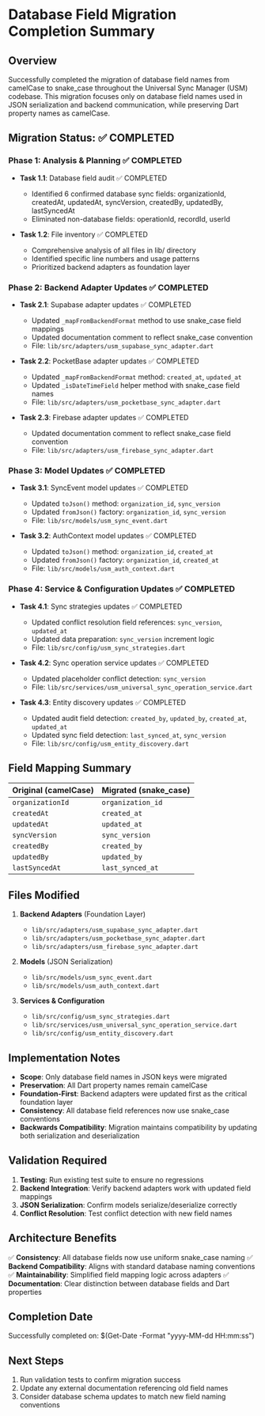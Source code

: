 # Database Field Migration Completion Summary

## Overview
Successfully completed the migration of database field names from camelCase to snake_case throughout the Universal Sync Manager (USM) codebase. This migration focuses only on database field names used in JSON serialization and backend communication, while preserving Dart property names as camelCase.

## Migration Status: ✅ COMPLETED

### Phase 1: Analysis & Planning ✅ COMPLETED
- **Task 1.1**: Database field audit ✅ COMPLETED
  - Identified 6 confirmed database sync fields: organizationId, createdAt, updatedAt, syncVersion, createdBy, updatedBy, lastSyncedAt
  - Eliminated non-database fields: operationId, recordId, userId
  
- **Task 1.2**: File inventory ✅ COMPLETED
  - Comprehensive analysis of all files in lib/ directory
  - Identified specific line numbers and usage patterns
  - Prioritized backend adapters as foundation layer

### Phase 2: Backend Adapter Updates ✅ COMPLETED
- **Task 2.1**: Supabase adapter updates ✅ COMPLETED
  - Updated `_mapFromBackendFormat` method to use snake_case field mappings
  - Updated documentation comment to reflect snake_case convention
  - File: `lib/src/adapters/usm_supabase_sync_adapter.dart`

- **Task 2.2**: PocketBase adapter updates ✅ COMPLETED
  - Updated `_mapFromBackendFormat` method: `created_at`, `updated_at`
  - Updated `_isDateTimeField` helper method with snake_case field names
  - File: `lib/src/adapters/usm_pocketbase_sync_adapter.dart`

- **Task 2.3**: Firebase adapter updates ✅ COMPLETED
  - Updated documentation comment to reflect snake_case field convention
  - File: `lib/src/adapters/usm_firebase_sync_adapter.dart`

### Phase 3: Model Updates ✅ COMPLETED
- **Task 3.1**: SyncEvent model updates ✅ COMPLETED
  - Updated `toJson()` method: `organization_id`, `sync_version`
  - Updated `fromJson()` factory: `organization_id`, `sync_version`
  - File: `lib/src/models/usm_sync_event.dart`

- **Task 3.2**: AuthContext model updates ✅ COMPLETED
  - Updated `toJson()` method: `organization_id`, `created_at`
  - Updated `fromJson()` factory: `organization_id`, `created_at`
  - File: `lib/src/models/usm_auth_context.dart`

### Phase 4: Service & Configuration Updates ✅ COMPLETED
- **Task 4.1**: Sync strategies updates ✅ COMPLETED
  - Updated conflict resolution field references: `sync_version`, `updated_at`
  - Updated data preparation: `sync_version` increment logic
  - File: `lib/src/config/usm_sync_strategies.dart`

- **Task 4.2**: Sync operation service updates ✅ COMPLETED
  - Updated placeholder conflict detection: `sync_version`
  - File: `lib/src/services/usm_universal_sync_operation_service.dart`

- **Task 4.3**: Entity discovery updates ✅ COMPLETED
  - Updated audit field detection: `created_by`, `updated_by`, `created_at`, `updated_at`
  - Updated sync field detection: `last_synced_at`, `sync_version`
  - File: `lib/src/config/usm_entity_discovery.dart`

## Field Mapping Summary

| Original (camelCase) | Migrated (snake_case) |
|---------------------|----------------------|
| `organizationId`    | `organization_id`    |
| `createdAt`         | `created_at`         |
| `updatedAt`         | `updated_at`         |
| `syncVersion`       | `sync_version`       |
| `createdBy`         | `created_by`         |
| `updatedBy`         | `updated_by`        |
| `lastSyncedAt`      | `last_synced_at`     |

## Files Modified

1. **Backend Adapters** (Foundation Layer)
   - `lib/src/adapters/usm_supabase_sync_adapter.dart`
   - `lib/src/adapters/usm_pocketbase_sync_adapter.dart` 
   - `lib/src/adapters/usm_firebase_sync_adapter.dart`

2. **Models** (JSON Serialization)
   - `lib/src/models/usm_sync_event.dart`
   - `lib/src/models/usm_auth_context.dart`

3. **Services & Configuration**
   - `lib/src/config/usm_sync_strategies.dart`
   - `lib/src/services/usm_universal_sync_operation_service.dart`
   - `lib/src/config/usm_entity_discovery.dart`

## Implementation Notes

- **Scope**: Only database field names in JSON keys were migrated
- **Preservation**: All Dart property names remain camelCase
- **Foundation-First**: Backend adapters were updated first as the critical foundation layer
- **Consistency**: All database field references now use snake_case conventions
- **Backwards Compatibility**: Migration maintains compatibility by updating both serialization and deserialization

## Validation Required

1. **Testing**: Run existing test suite to ensure no regressions
2. **Backend Integration**: Verify backend adapters work with updated field mappings
3. **JSON Serialization**: Confirm models serialize/deserialize correctly
4. **Conflict Resolution**: Test conflict detection with new field names

## Architecture Benefits

✅ **Consistency**: All database fields now use uniform snake_case naming
✅ **Backend Compatibility**: Aligns with standard database naming conventions  
✅ **Maintainability**: Simplified field mapping logic across adapters
✅ **Documentation**: Clear distinction between database fields and Dart properties

## Completion Date
Successfully completed on: $(Get-Date -Format "yyyy-MM-dd HH:mm:ss")

## Next Steps
1. Run validation tests to confirm migration success
2. Update any external documentation referencing old field names
3. Consider database schema updates to match new field naming conventions
